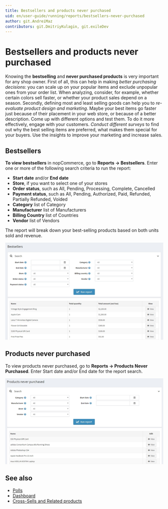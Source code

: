 ```yaml
---
title: Bestsellers and products never purchased
uid: en/user-guide/running/reports/bestsellers-never-purchased
author: git.AndreiMaz
contributors: git.DmitriyKulagin, git.exileDev
---
```

# Bestsellers and products never purchased

Knowing the **bestselling** and **never purchased products** is very important for any shop owner. First of all, this can help in making *better purchasing decisions*: you can scale up on your popular items and exclude unpopular ones from your order list. When analyzing, consider, for example, whether certain colors sell faster, or whether your product sales depend on a season. Secondly, defining most and least selling goods can help you to *re-evaluate product design and marketing*. Maybe your best items go faster just because of their placement in your web store, or because of a better description. Come up with different options and test them. To do it more effectively, engage with your customers. *Conduct different surveys* to find out why the best selling items are preferred, what makes them special for your buyers. Use the insights to improve your marketing and increase sales.

## Bestsellers

**To view bestsellers** in nopCommerce, go to **Reports → Bestsellers**. Enter one or more of the following search criteria to run the report:

* **Start date** and/or **End date**
* **Store**, if you want to select one of your stores
* **Order status**, such as All, Pending, Processing, Complete, Cancelled
* **Payment status**, such as All, Pending, Authorized, Paid, Refunded, Partially Refunded, Voided
* **Category** list of Category
* **Manufacturer** list of Manufacturers
* **Billing Country** list of Countries
* **Vendor** list of Vendors

The report will break down your best-selling products based on both units sold and revenue.

![bestsellers](_static/bestsellers-never-purchased/bestsellers.jpeg)

## Products never purchased

To view products never purchased, go to **Reports → Products Never Purchased**. Enter Start date and/or End date for the report search.

![never-purchased](_static/bestsellers-never-purchased/never-purchased.jpg)

## See also

* [Polls](xref:en/user-guide/marketing/content/polls)
* [Dashboard](xref:en/user-guide/running/reports/dashboard)
* [Cross-Sells and Related products](xref:en/user-guide/marketing/promotional/cross-sells-related-products)
